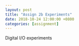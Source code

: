 ```yaml
---
layout: post
title: "Assign 2b Experiments"
date: 2018-10-24 12:00:00 +0800
categories: [assignment]
---
```


Digital I/O experiments